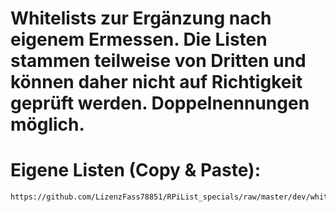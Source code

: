 # Whitelists zur Ergänzung nach eigenem Ermessen. Die Listen stammen teilweise von Dritten und können daher nicht auf Richtigkeit geprüft werden. Doppelnennungen möglich. 
 
# Eigene Listen (Copy & Paste): 
 
```
https://github.com/LizenzFass78851/RPiList_specials/raw/master/dev/whitelist
```
